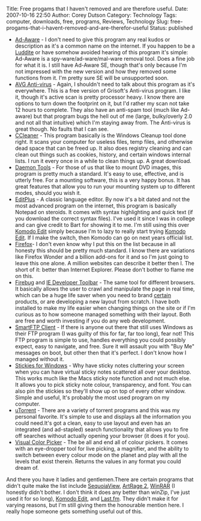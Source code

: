 Title: Free progams that I haven't removed and are therefore useful.
Date: 2007-10-16 22:50
Author: Corey Dutson
Category: Technology
Tags: computer, downloads, free, programs, Reviews, Technology
Slug: free-progams-that-i-havent-removed-and-are-therefor-useful
Status: published

-   [Ad-Aware](http://www.lavasoftusa.com/products/ad_aware_free.php "Ad-Aware Free") -
    I don't need to give this program any real kudos or description as
    it's a common name on the internet. If you happen to be a
    [Luddite](http://www.reference.com/search?r=13&q=Luddite "Luddite: defined")
    or have somehow avoided hearing of this program it's simple:
    Ad-Aware is a spy-ware/ad-ware/mal-ware removal tool. Does a fine
    job for what it is. I still have Ad-Aware SE, though that's only
    because I'm not impressed with the new version and how they removed
    some functions from it. I'm pretty sure SE will be unsupported soon.
-   [AVG Anti-virus](http://free.grisoft.com/ "AVG Free Advisor") -
    Again, I shouldn't need to talk about this program as
    it's everywhere. This is a free version of Grisoft's
    Anti-virus program. I like it, though it's active scan is pretty
    processor heavy. I know there are options to turn down the footprint
    on it, but I'd rather my scan not take 12 hours to complete. They
    also have an anti-spam tool (much like Ad-aware) but that program
    bugs the hell out of me (large, bulky/overly 2.0 and not all
    that intuitive) which I'm staying away from. The Anti-virus is
    great though. No faults that I can see.
-   [CCleaner](http://www.ccleaner.com/ "Crap Cleaner") - This program
    basically is the Windows Cleanup tool done right. It scans your
    computer for useless files, temp files, and otherwise dead space
    that can be freed up. It also does registry cleaning and can clean
    out things such as cookies, history, and certain windows
    internal lists. I run it every once in a while to clean things up. A
    great download.
-   [Daemon
    Tools](http://www.daemon-tools.cc/dtcc/announcements.php "Daemon Tools") -
    For those of us that like to mount DVD images, this program is
    pretty much a standard. It's easy to use, effective, and is
    utterly free. For a mounting software, this is a very happy bonus.
    It has great features that allow you to run your mounting system up
    to different modes, should you wish it.
-   [EditPlus](http://www.editplus.com/ "EditPlus") - A classic
    language editor. By now it's a bit dated and not the most advanced
    program on the internet, this program is basically Notepad
    on steroids. It comes with syntax highlighting and quick text (if
    you download the correct syntax files). I've used it since I was in
    college and can give credit to Bart for showing it to me. I'm still
    using this over [Komodo
    Edit](http://www.activestate.com/Products/komodo_edit/ "Komodo Edit")
    simply because I'm to lazy to really start trying [Komodo
    Edit](http://www.activestate.com/Products/komodo_edit/ "Komodo Edit").
    If I make the switch, then Komodo can go on next years official
    list.
-   [Firefox](http://www.mozilla.com/en-US/firefox/ "Firefox")- I don't
    even know why I put this on the list because in all honesty this
    should be pretty much standard. I know there are variations like
    Firefox Wonder and a billion add-ons for it and so I'm just going to
    leave this one alone. A million websites can describe it better
    then I. The short of it: better than Internet Explorer. Please don't
    bother to flame me on this.
-   [Firebug](http://www.getfirebug.com/ "Firebug") and [IE Developer
    Toolbar](http://www.microsoft.com/downloads/details.aspx?familyid=e59c3964-672d-4511-bb3e-2d5e1db91038&displaylang=en "Internet Explorer Developer Toolbar") -
    The same tool for different browsers. It basically allows the user
    to crawl and manipulate the page in real time, which can be a huge
    life saver when you need to brand
    [certain](http://office.microsoft.com/en-us/sharepointserver/FX100492001033.aspx "SharePoint 2007")
    products, or are developing a new layout from scratch. I have both
    installed to make my life easier when changing things on the site or
    if I'm curious as to how someone managed something with
    their layout. Both are free and worth investing if you do any
    web development.
-   [SmartFTP Client](http://www.smartftp.com/ "SmartFTP Client") - If
    there is anyone out there that still uses Windows as their FTP
    program (I was guilty of this for far, far too long), fear not! This
    FTP program is simple to use, handles everything you could possibly
    expect, easy to navigate, and free. Sure it will assault you with
    "Buy Me" messages on boot, but other then that it's perfect. I don't
    know how I managed without it.
-   [Stickies for
    Windows](http://www.stickiesforwindows.com/ "Stickies for Windows") -
    Why have sticky notes cluttering your screen when you can have
    virtual sticky notes scattered all over your desktop. This works
    much like the Macs sticky note function and not much else. It allows
    you to pick sticky note colour, transparency, and font. You can also
    pin the stickies so they'll show up on top of every other window.
    Simple and useful, It's probably the most used program on
    my computer.
-   [uTorrent](http://www.utorrent.com/ "uTorrent") - There are a
    variety of torrent programs and this was my personal favorite. It's
    simple to use and displays all the information you could need.It's
    got a clean, easy to use layout and even has an integrated
    (and ad-stapled) search functionality that allows you to fire off
    searches without actually opening your browser (it does it for you).
-   [Visual Color
    Picker](http://www.linxexplorer.com/colorpicker.html "Visual Color Picker") -
    The be all and end all of colour pickers. It comes with an
    eye-dropper tool for live picking, a magnifier, and the ability to
    switch between every colour mode on the planet and play with all the
    levels that exist therein. Returns the values in any format you
    could dream of.

And there you have it ladies and gentlemen.There are certain programs
that didn't quite make the list include
[SequoiaView](http://w3.win.tue.nl/nl/onderzoek/onderzoek_informatica/visualization/sequoiaview// "SequoiaView"),
[ArtRage 2](http://www.ambientdesign.com/artrage.html "ArtRage 2"),
[WinRAR](http://www.rarlab.com/download.htm "WinRar") (I honestly didn't
bother. I don't think it does any better than winZip, I've just used it
for so long), [Komodo
Edit](http://www.activestate.com/Products/komodo_edit/ "Komodo Edit"),
and [Last.fm](http://www.last.fm/ "Last.fm"). They didn't make it for
varying reasons, but I'm still giving them the honourable mention here.
I really hope someone gets something useful out of this.
